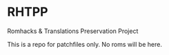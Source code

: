 # RHTPP
Romhacks &amp; Translations Preservation Project

This is a repo for patchfiles only. No roms will be here.
